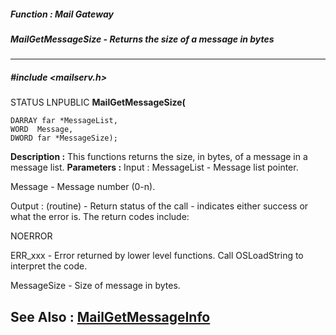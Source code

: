 ##### Function : Mail Gateway
##### MailGetMessageSize - Returns the size of a message in bytes
---
##### #include <mailserv.h>
STATUS LNPUBLIC **MailGetMessageSize(**

	DARRAY far *MessageList,
	WORD  Message,
	DWORD far *MessageSize);
**Description :**
This functions returns the size, in bytes, of a message in a message list.
**Parameters :**
Input :
MessageList  -  Message list pointer.

Message  -  Message number (0-n).

Output :
(routine)  -  Return status of the call - indicates either success or what the error is. The return codes include:

NOERROR

ERR_xxx - Error returned by lower level functions. Call OSLoadString to interpret the code.


MessageSize  -  Size of message in bytes.

**See Also :**
[MailGetMessageInfo](D:/md_files/MailGetMessageInfo.md)
---

